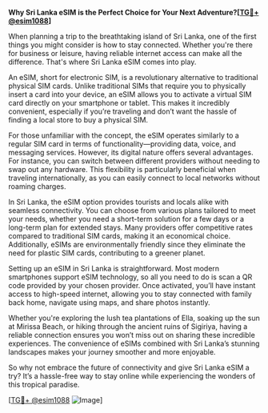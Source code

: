 **Why Sri Lanka eSIM is the Perfect Choice for Your Next Adventure?[[TG💪+ @esim1088](https://t.me/s/esim1088)]**

When planning a trip to the breathtaking island of Sri Lanka, one of the first things you might consider is how to stay connected. Whether you're there for business or leisure, having reliable internet access can make all the difference. That's where Sri Lanka eSIM comes into play. 

An eSIM, short for electronic SIM, is a revolutionary alternative to traditional physical SIM cards. Unlike traditional SIMs that require you to physically insert a card into your device, an eSIM allows you to activate a virtual SIM card directly on your smartphone or tablet. This makes it incredibly convenient, especially if you’re traveling and don’t want the hassle of finding a local store to buy a physical SIM.

For those unfamiliar with the concept, the eSIM operates similarly to a regular SIM card in terms of functionality—providing data, voice, and messaging services. However, its digital nature offers several advantages. For instance, you can switch between different providers without needing to swap out any hardware. This flexibility is particularly beneficial when traveling internationally, as you can easily connect to local networks without roaming charges.

In Sri Lanka, the eSIM option provides tourists and locals alike with seamless connectivity. You can choose from various plans tailored to meet your needs, whether you need a short-term solution for a few days or a long-term plan for extended stays. Many providers offer competitive rates compared to traditional SIM cards, making it an economical choice. Additionally, eSIMs are environmentally friendly since they eliminate the need for plastic SIM cards, contributing to a greener planet.

Setting up an eSIM in Sri Lanka is straightforward. Most modern smartphones support eSIM technology, so all you need to do is scan a QR code provided by your chosen provider. Once activated, you’ll have instant access to high-speed internet, allowing you to stay connected with family back home, navigate using maps, and share photos instantly.

Whether you're exploring the lush tea plantations of Ella, soaking up the sun at Mirissa Beach, or hiking through the ancient ruins of Sigiriya, having a reliable connection ensures you won’t miss out on sharing these incredible experiences. The convenience of eSIMs combined with Sri Lanka’s stunning landscapes makes your journey smoother and more enjoyable.

So why not embrace the future of connectivity and give Sri Lanka eSIM a try? It’s a hassle-free way to stay online while experiencing the wonders of this tropical paradise. 

[[TG💪+ @esim1088](https://t.me/s/esim1088) ![Image](https://i.postimg.cc/Y0z9fWf4/image.png)]